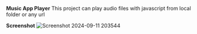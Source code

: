 **Music App Player**
This project can play audio files with javascript from local folder or any url


**Screenshot**
![Screenshot 2024-09-11 203544](https://github.com/user-attachments/assets/1dcbd5d7-2c2c-4518-a876-ce10b06a17fd)
